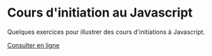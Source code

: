# Cours d'initiation au Javascript

Quelques exercices pour illustrer des cours d'initiations à Javascript.

[Consulter en ligne](https://ziopod.github.io/debuter-avec-js/)